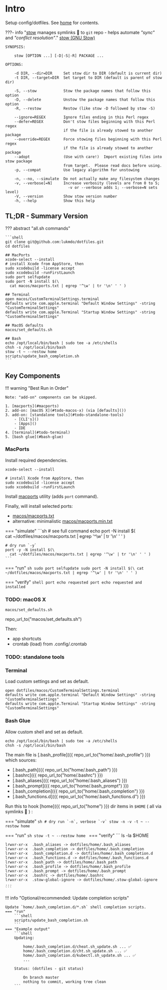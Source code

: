 # Intro
Setup config/dotfiles. See [home]() for contents.

???- info "[stow](https://www.gnu.org/software/stow/) manages symlinks 🫶 to `git` repo - helps automate _"sync"_ and _"conflict resolution"_."
    [stow (GNU Stow)](https://www.gnu.org/software/stow/)

    SYNOPSIS:

        stow [OPTION ...] [-D|-S|-R] PACKAGE ...

    OPTIONS:

        -d DIR, --dir=DIR     Set stow dir to DIR (default is current dir)
        -t DIR, --target=DIR  Set target to DIR (default is parent of stow dir)

        -S, --stow            Stow the package names that follow this option
        -D, --delete          Unstow the package names that follow this option
        -R, --restow          Restow (like stow -D followed by stow -S)

        --ignore=REGEX        Ignore files ending in this Perl regex
        --defer=REGEX         Don't stow files beginning with this Perl regex
                              if the file is already stowed to another package
        --override=REGEX      Force stowing files beginning with this Perl regex
                              if the file is already stowed to another package
        --adopt               (Use with care!)  Import existing files into stow package
                              from target.  Please read docs before using.
        -p, --compat          Use legacy algorithm for unstowing

        -n, --no, --simulate  Do not actually make any filesystem changes
        -v, --verbose[=N]     Increase verbosity (levels are from 0 to 5;
                                -v or --verbose adds 1; --verbose=N sets level)
        -V, --version         Show stow version number
        -h, --help            Show this help

## TL;DR - Summary Version

??? abstract "all.sh commands"

    ```shell
    git clone git@github.com:lukmdo/dotfiles.git
    cd dotfiles

    ## MacPorts
    xcode-select --install
    # install Xcode from AppStore, then
    sudo xcodebuild -license accept
    sudo xcodebuild -runFirstLaunch
    sudo port selfupdate
    sudo port -N install $(\
      cat macos/macports.txt | egrep '^\w' | tr '\n' ' ' )

    ## Terminal
    open macos/CustomTerminalSettings.terminal
    defaults write com.apple.terminal "Default Window Settings" -string "CustomTerminalSettings"
    defaults write com.apple.Terminal "Startup Window Settings" -string "CustomTerminalSettings"

    ## MacOS defaults
    macos/set_defaults.sh

    ## Bash
    echo /opt/local/bin/bash | sudo tee -a /etc/shells
    chsh -s /opt/local/bin/bash
    stow -t ~ --restow home
    scripts/update_bash_completion.sh
    ```

## Key Components

<!-- idea: add tree diagram ? -->

!!! warning "Best Run in Order"

    Note: "add-on" components can be skipped.

    1. [macports](#macports)
    2. add-on: [macOS X](#todo-macos-x) (via [defaults]())
    3. add-on: [standalone tools](#todo-standalone-tools)
        - [CLI's]()
        - [Apps]()
        - IDE
    4. [terminal](#todo-terminal)
    5. [bash glue](#bash-glue)

### MacPorts

Install required dependencies.
```
xcode-select --install

# install Xcode from AppStore, then
sudo xcodebuild -license accept
sudo xcodebuild -runFirstLaunch
```

Install [macports](https://www.macports.org/install.php) utility (adds `port` command).

Finally, will install selected ports:

- [macos/macports.txt]()
- alternative: minimalistic [macos/macports.min.txt]()

=== "simulate"
    ```sh
    # see full command
    echo port -N install $(\
      cat ~/dotfiles/macos/macports.txt | egrep '^\w' | tr '\n' ' ' )

    # dry run `-y`
    port -y -N install $(\
      cat ~/dotfiles/macos/macports.txt | egrep '^\w' | tr '\n' ' ' )
    ```

=== "run"
    ```sh
    sudo port selfupdate
    sudo port -N install $(\
      cat ~/dotfiles/macos/macports.txt | egrep '^\w' | tr '\n' ' ' )
    ```

=== "verify"
    ```shell
    port echo requested
    port echo requested and installed
    ```
<!---
```
# specific to python virtualenvwrapper and requires stow to run
lsvirtualenv -b | head
echo $WORKON_HOME
ls -l $WORKON_HOME
```
-->

### TODO: macOS X
```shell
macos/set_defaults.sh
```
repo_url_to("macos/set_defaults.sh")

Then:

* app shortcuts
* crontab (load) from .config/.crontab

### TODO: standalone tools
### Terminal

Load custom settings and set as default.
```shell
open dotfiles/macos/CustomTerminalSettings.terminal
defaults write com.apple.terminal "Default Window Settings" -string "CustomTerminalSettings"
defaults write com.apple.Terminal "Startup Window Settings" -string "CustomTerminalSettings"
```

### Bash Glue

Allow custom shell and set as default.
```shell
echo /opt/local/bin/bash | sudo tee -a /etc/shells
chsh -s /opt/local/bin/bash
```

The main file is [.bash_profile]({{ repo_url_to("home/.bash_profile") }}) which sources:

- [.bash_path]({{ repo_url_to("home/.bash_path") }})
- [.bashrc]({{ repo_url_to("home/.bashrc") }})
- [.bash_aliases]({{ repo_url_to("home/.bash_aliases") }})
- [.bash_prompt]({{ repo_url_to("home/.bash_prompt") }})
- [.bash_completion]({{ repo_url_to("home/.bash_completion") }})
- [.bash_functions.d]({{ repo_url_to("home/.bash_functions.d") }})

Run this to hook [home]({{ repo_url_to("home") }}) dir items in `$HOME` ( all via symlinks 🫶 ) :

=== "simulate"
    ```sh
    # dry run `-n`, verbose `-v`
    stow -n -v -t ~ --restow home
    ```

=== "run"
    ```sh
    stow -t ~ --restow home
    ```
=== "verify"
    ```
    ls -la $HOME

    lrwxr-xr-x  .bash_aliases -> dotfiles/home/.bash_aliases
    lrwxr-xr-x  .bash_completion -> dotfiles/home/.bash_completion
    lrwxr-xr-x  .bash_completion.d -> dotfiles/home/.bash_completion.d
    lrwxr-xr-x  .bash_functions.d -> dotfiles/home/.bash_functions.d
    lrwxr-xr-x  .bash_path -> dotfiles/home/.bash_path
    lrwxr-xr-x  .bash_profile -> dotfiles/home/.bash_profile
    lrwxr-xr-x  .bash_prompt -> dotfiles/home/.bash_prompt
    lrwxr-xr-x  .bashrc -> dotfiles/home/.bashrc
    lrwxr-xr-x  .stow-global-ignore -> dotfiles/home/.stow-global-ignore
    ...
    ```

<!--
other ...
```
stow -n -v -t ~ --stow home
stow -n -v -t ~ --adopt home  # (1)!
```

    1. `--adopt` is handy for import: _$HOME_ to _dotfiles/home_
-->


!!! info "Optional/recommended: Update completion scripts"

    Update `home/.bash_completion.d/*.sh` shell completion scripts.
    === "run"
        ```shell
        scripts/update_bash_completion.sh
        ```
    === "Example output"
        ```shell
        Updating:

	        home/.bash_completion.d/cheat.sh_update.sh ... ✅
	        home/.bash_completion.d/cht.sh_update.sh ... ✅
            home/.bash_completion.d/kubectl.sh_update.sh ... ✅
            ...

        Status: (dotfiles - git status)

            On branch master
            nothing to commit, working tree clean
        ```

